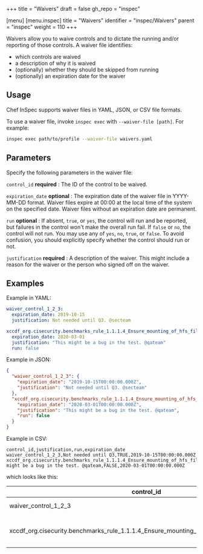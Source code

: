 +++
title = "Waivers"
draft = false
gh_repo = "inspec"

[menu]
  [menu.inspec]
    title = "Waivers"
    identifier = "inspec/Waivers"
    parent = "inspec"
    weight = 110
+++

Waivers allow you to waive controls and to dictate the running and/or reporting of those controls. A waiver file identifies:

- which controls are waived
- a description of why it is waived
- (optionally) whether they should be skipped from running
- (optionally) an expiration date for the waiver

## Usage

Chef InSpec supports waiver files in YAML, JSON, or CSV file formats.

To use a waiver file, invoke `inspec exec` with `--waiver-file [path]`. For example:

```bash
inspec exec path/to/profile --waiver-file waivers.yaml
```

## Parameters

Specify the following parameters in the waiver file:

`control_id` **required**
: The ID of the control to be waived.

`expiration_date` **optional**
: The expiration date of the waiver file in YYYY-MM-DD format. Waiver files expire at 00:00 at the local time of the system on the specified date. Waiver files without an expiration date are permanent.

`run` **optional**
: If absent, `true`, or `yes`, the control will run and be
  reported, but failures in the control won't make the overall run fail. If `false` or `no`, the control will not run. You may use any of `yes`, `no`, `true`, or `false`. To avoid confusion, you should explicitly specify whether the control should run or not.

`justification` **required**
: A description of the waiver. This might include a reason for the waiver or the person who signed off on the waiver.

## Examples

Example in YAML:

```yaml
waiver_control_1_2_3:
  expiration_date: 2019-10-15
  justification: Not needed until Q3. @secteam

xccdf_org.cisecurity.benchmarks_rule_1.1.1.4_Ensure_mounting_of_hfs_filesystems_is_disabled:
  expiration_date: 2020-03-01
  justification: "This might be a bug in the test. @qateam"
  run: false
```

Example in JSON:

```json
{
  "waiver_control_1_2_3": {
    "expiration_date": "2019-10-15T00:00:00.000Z",
    "justification": "Not needed until Q3. @secteam"
  },
  "xccdf_org.cisecurity.benchmarks_rule_1.1.1.4_Ensure_mounting_of_hfs_filesystems_is_disabled": {
    "expiration_date": "2020-03-01T00:00:00.000Z",
    "justification": "This might be a bug in the test. @qateam",
    "run": false
  }
}
```

Example in CSV:

```plain
control_id,justification,run,expiration_date
waiver_control_1_2_3,Not needed until Q3,TRUE,2019-10-15T00:00:00.000Z
xccdf_org.cisecurity.benchmarks_rule_1.1.1.4_Ensure_mounting_of_hfs_filesystems_is_disabled,This might be a bug in the test. @qateam,FALSE,2020-03-01T00:00:00.000Z
```

which looks like this:

| control_id                                                                                  | justification                            | run   | expiration_date          |
|---------------------------------------------------------------------------------------------|------------------------------------------|-------|--------------------------|
| waiver_control_1_2_3                                                                        | Not needed until Q3                      | TRUE  | 2019-10-15T00:00:00.000Z |
| xccdf_org.cisecurity.benchmarks_rule_1.1.1.4_Ensure_mounting_of_hfs_filesystems_is_disabled | This might be a bug in the test. @qateam | FALSE | 2020-03-01T00:00:00.000Z |

